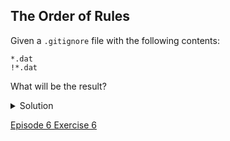 ## The Order of Rules

Given a ```.gitignore``` file with the following contents:

```console
*.dat
!*.dat
```

What will be the result?

<details>
  <summary>
    Solution
  </summary>

  <p>
    The <code>!</code> modifier will negate an entry from a previously defined ignore pattern. Because the <code>!*.dat</code> entry negates all of the previous <code>.dat</code> files in the <code>.gitignore</code>, none of them will be ignored, and all <code>.dat</code> files will be tracked.
  </p>
    
</details>

[Episode 6 Exercise 6](episode6_ex6.md)
